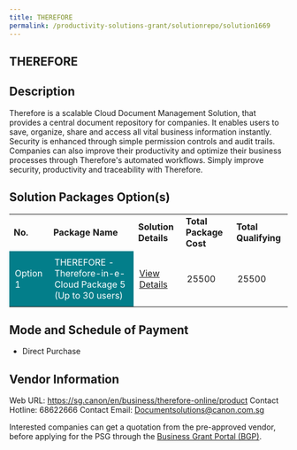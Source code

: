 ```yaml
---
title: THEREFORE
permalink: /productivity-solutions-grant/solutionrepo/solution1669
---
```


## THEREFORE

## Description

Therefore is a scalable Cloud Document Management Solution, that provides a central document repository for companies. It enables users to save, organize, share and access all vital business information instantly. Security is enhanced through simple permission controls and audit trails. Companies can also improve their productivity and optimize their business processes through Therefore's automated workflows. Simply improve security, productivity and traceability with Therefore.

## Solution Packages Option(s)

<table>
<tr>
<td><b>No.</b></td>
<td><b>Package Name</b></td>
<td><b>Solution Details</b></td>
<td><b>Total Package Cost</b></td>
<td><b>Total Qualifying</b></td>
</tr>
<tr>
<td style='padding: 10px; background-color: #037E8A; color: #FFFFFF;'>Option 1</td>
<td style='padding: 10px; background-color: #037E8A; color: #FFFFFF;'>THEREFORE - Therefore-in-e-Cloud Package 5 (Up to 30 users)</td>
<td style='padding: 10px;'><a href='https://www.gobusiness.gov.sg/images/psg/Desensitised_Canon_Singapore_Annex_3_CR_wef_21_October_2021_Part_5.pdf' target='_blank'>View Details</a></td>
<td style='padding: 10px;'>25500</td>
<td style='padding: 10px;'>25500</td>
</tr>
</table>

## Mode and Schedule of Payment

 - Direct Purchase

## Vendor Information

 Web URL: https://sg.canon/en/business/therefore-online/product 
Contact Hotline: 68622666 
Contact Email: Documentsolutions@canon.com.sg 


Interested companies can get a quotation from the pre-approved vendor, before applying for the PSG through the <a href='https://www.businessgrants.gov.sg/'>Business Grant Portal (BGP)</a>.

<script src="/jquery/resize-tables.js"></script>
